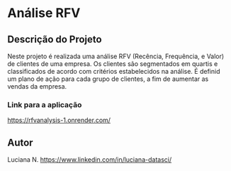 # Análise RFV

## Descrição do Projeto
Neste projeto é realizada uma análise RFV (Recência, Frequência, e Valor) de clientes de uma empresa. Os clientes são segmentados em quartis e classificados de acordo com critérios estabelecidos na análise. É definid um plano de ação para cada grupo de clientes, a fim de aumentar as vendas da empresa. 

### Link para a aplicação
https://rfvanalysis-1.onrender.com/

## Autor
Luciana N.
https://www.linkedin.com/in/luciana-datasci/
